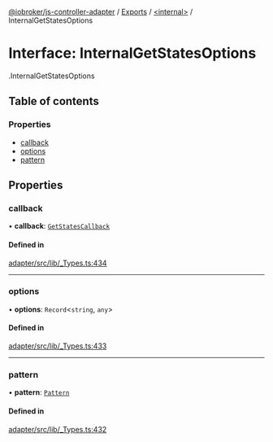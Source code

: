 [@iobroker/js-controller-adapter](../README.md) / [Exports](../modules.md) / [<internal\>](../modules/internal_.md) / InternalGetStatesOptions

# Interface: InternalGetStatesOptions

[<internal>](../modules/internal_.md).InternalGetStatesOptions

## Table of contents

### Properties

- [callback](internal_.InternalGetStatesOptions.md#callback)
- [options](internal_.InternalGetStatesOptions.md#options)
- [pattern](internal_.InternalGetStatesOptions.md#pattern)

## Properties

### callback

• **callback**: [`GetStatesCallback`](../modules/internal_.md#getstatescallback)

#### Defined in

[adapter/src/lib/_Types.ts:434](https://github.com/ioBroker/ioBroker.js-controller/blob/0b3c6e0e/packages/adapter/src/lib/_Types.ts#L434)

___

### options

• **options**: `Record`<`string`, `any`\>

#### Defined in

[adapter/src/lib/_Types.ts:433](https://github.com/ioBroker/ioBroker.js-controller/blob/0b3c6e0e/packages/adapter/src/lib/_Types.ts#L433)

___

### pattern

• **pattern**: [`Pattern`](../modules/internal_.md#pattern)

#### Defined in

[adapter/src/lib/_Types.ts:432](https://github.com/ioBroker/ioBroker.js-controller/blob/0b3c6e0e/packages/adapter/src/lib/_Types.ts#L432)
